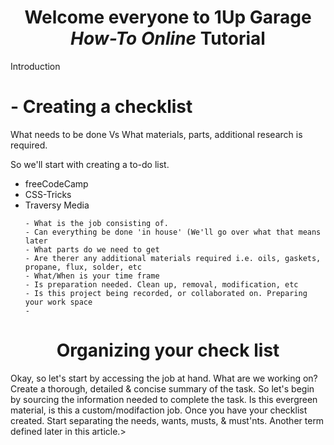 <div><strong><h1 align="center">Welcome everyone to 1Up Garage <em>How-To Online</em> Tutorial</h1></div>
</strong>

<p> Introduction </p>

<h1> - Creating a checklist </h1>

  What needs to be done Vs What materials, parts, additional research is required. 

  So we'll start with creating a to-do list.
  <div>
  <ul>
    <li>freeCodeCamp</li>
    <li>CSS-Tricks</li>
    <li>Traversy Media</li>
    
    - What is the job consisting of.
    - Can everything be done 'in house' (We'll go over what that means later
    - What parts do we need to get
    - Are therer any additional materials required i.e. oils, gaskets, propane, flux, solder, etc
    - What/When is your time frame
    - Is preparation needed. Clean up, removal, modification, etc
    - Is this project being recorded, or collaborated on. Preparing your work space
    -
 </h1>
  </ul>
</div>
<div><h1><p> <h1 align="center">Organizing your check list </h1>
      Okay, so let's start by accessing the job at hand. What are we working on? Create a thorough, detailed & concise summary of the task.
      So let's begin by sourcing the information needed to complete the task. Is this evergreen material, is this a custom/modifaction job.
      Once you have your checklist created. Start separating the needs, wants, musts, & must'nts. Another term defined later in this article.>
    </div>
  </h1>
 </p>
